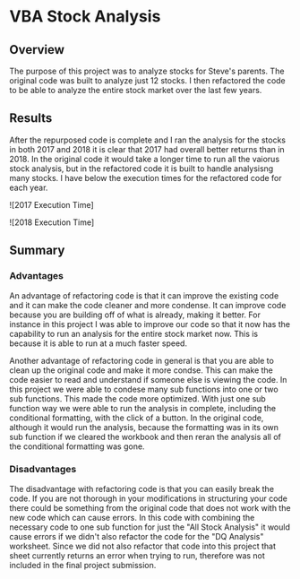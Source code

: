 # VBA Stock Analysis

## Overview

The purpose of this project was to analyze stocks for Steve's parents. The original code was built to analyze just 12 stocks. I then refactored the code to be able to analyze the entire stock market over the last few years.

## Results

After the repurposed code is complete and I ran the analysis for the stocks in both 2017 and 2018 it is clear that 2017 had overall better returns than in 2018. In the original code it would take a longer time to run all the vaiorus stock analysis, but in the refactored code it is built to handle analysisng many stocks. I have below the execution times for the refactored code for each year.

![2017 Execution Time]



![2018 Execution Time]


## Summary

### Advantages

An advantage of refactoring code is that it can improve the existing code and it can make the code cleaner and more condense. It can improve code because you are building off of what is already, making it better. For instance in this project I was able to improve our code so that it now has the capability to run an analysis for the entire stock market now. This is because it is able to run at a much faster speed. 

Another advantage of refactoring code in general is that you are able to clean up the original code and make it more condse. This can make the code easier to read and understand if someone else is viewing the code. In this project we were able to condese many sub functions into one or two sub functions. This made the code more optimized. With just one sub function way we were able to run the analysis in complete, including the conditional formatting, with the click of a button. In the original code, although it would run the analysis, because the formatting was in its own sub function if we cleared the workbook and then reran the analysis all of the conditional formatting was gone.

### Disadvantages

The disadvantage with refactoring code is that you can easily break the code. If you are not thorough in your modifications in structuring your code there could be something from the original code that does not work with the new code which can cause errors. In this code with combining the necessary code to one sub function for just the "All Stock Analysis" it would cause errors if we didn't also refactor the code for the "DQ Analysis" worksheet. Since we did not also refactor that code into this project that sheet currently returns an error when trying to run, therefore was not included in the final project submission.
